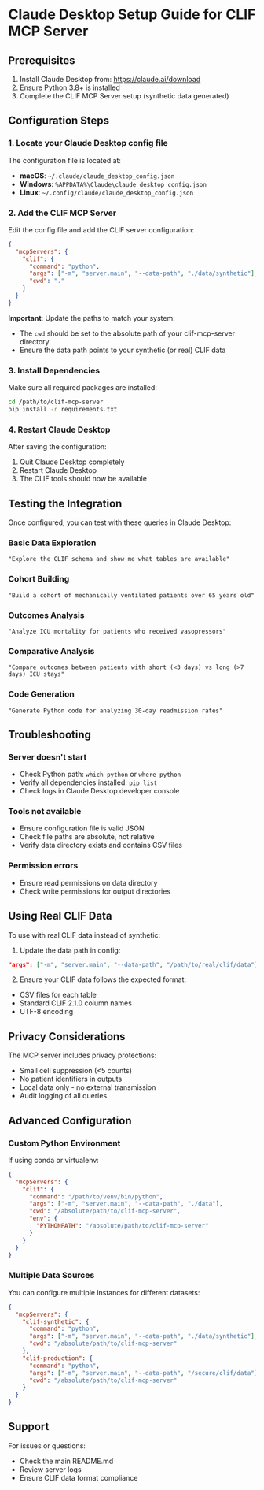 # Claude Desktop Setup Guide for CLIF MCP Server

## Prerequisites

1. Install Claude Desktop from: https://claude.ai/download
2. Ensure Python 3.8+ is installed
3. Complete the CLIF MCP Server setup (synthetic data generated)

## Configuration Steps

### 1. Locate your Claude Desktop config file

The configuration file is located at:
- **macOS**: `~/.claude/claude_desktop_config.json`
- **Windows**: `%APPDATA%\Claude\claude_desktop_config.json`
- **Linux**: `~/.config/claude/claude_desktop_config.json`

### 2. Add the CLIF MCP Server

Edit the config file and add the CLIF server configuration:

```json
{
  "mcpServers": {
    "clif": {
      "command": "python",
      "args": ["-m", "server.main", "--data-path", "./data/synthetic"],
      "cwd": "."
    }
  }
}
```

**Important**: Update the paths to match your system:
- The `cwd` should be set to the absolute path of your clif-mcp-server directory
- Ensure the data path points to your synthetic (or real) CLIF data

### 3. Install Dependencies

Make sure all required packages are installed:

```bash
cd /path/to/clif-mcp-server
pip install -r requirements.txt
```

### 4. Restart Claude Desktop

After saving the configuration:
1. Quit Claude Desktop completely
2. Restart Claude Desktop
3. The CLIF tools should now be available

## Testing the Integration

Once configured, you can test with these queries in Claude Desktop:

### Basic Data Exploration
```
"Explore the CLIF schema and show me what tables are available"
```

### Cohort Building
```
"Build a cohort of mechanically ventilated patients over 65 years old"
```

### Outcomes Analysis
```
"Analyze ICU mortality for patients who received vasopressors"
```

### Comparative Analysis
```
"Compare outcomes between patients with short (<3 days) vs long (>7 days) ICU stays"
```

### Code Generation
```
"Generate Python code for analyzing 30-day readmission rates"
```

## Troubleshooting

### Server doesn't start
- Check Python path: `which python` or `where python`
- Verify all dependencies installed: `pip list`
- Check logs in Claude Desktop developer console

### Tools not available
- Ensure configuration file is valid JSON
- Check file paths are absolute, not relative
- Verify data directory exists and contains CSV files

### Permission errors
- Ensure read permissions on data directory
- Check write permissions for output directories

## Using Real CLIF Data

To use with real CLIF data instead of synthetic:

1. Update the data path in config:
```json
"args": ["-m", "server.main", "--data-path", "/path/to/real/clif/data"]
```

2. Ensure your CLIF data follows the expected format:
- CSV files for each table
- Standard CLIF 2.1.0 column names
- UTF-8 encoding

## Privacy Considerations

The MCP server includes privacy protections:
- Small cell suppression (<5 counts)
- No patient identifiers in outputs
- Local data only - no external transmission
- Audit logging of all queries

## Advanced Configuration

### Custom Python Environment
If using conda or virtualenv:

```json
{
  "mcpServers": {
    "clif": {
      "command": "/path/to/venv/bin/python",
      "args": ["-m", "server.main", "--data-path", "./data"],
      "cwd": "/absolute/path/to/clif-mcp-server",
      "env": {
        "PYTHONPATH": "/absolute/path/to/clif-mcp-server"
      }
    }
  }
}
```

### Multiple Data Sources
You can configure multiple instances for different datasets:

```json
{
  "mcpServers": {
    "clif-synthetic": {
      "command": "python",
      "args": ["-m", "server.main", "--data-path", "./data/synthetic"],
      "cwd": "/absolute/path/to/clif-mcp-server"
    },
    "clif-production": {
      "command": "python",
      "args": ["-m", "server.main", "--data-path", "/secure/clif/data"],
      "cwd": "/absolute/path/to/clif-mcp-server"
    }
  }
}
```

## Support

For issues or questions:
- Check the main README.md
- Review server logs
- Ensure CLIF data format compliance